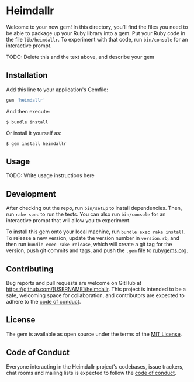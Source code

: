 # Heimdallr

Welcome to your new gem! In this directory, you'll find the files you need to be able to package up your Ruby library into a gem. Put your Ruby code in the file `lib/heimdallr`. To experiment with that code, run `bin/console` for an interactive prompt.

TODO: Delete this and the text above, and describe your gem

## Installation

Add this line to your application's Gemfile:

```ruby
gem 'heimdallr'
```

And then execute:

    $ bundle install

Or install it yourself as:

    $ gem install heimdallr

## Usage

TODO: Write usage instructions here

## Development

After checking out the repo, run `bin/setup` to install dependencies. Then, run `rake spec` to run the tests. You can also run `bin/console` for an interactive prompt that will allow you to experiment.

To install this gem onto your local machine, run `bundle exec rake install`. To release a new version, update the version number in `version.rb`, and then run `bundle exec rake release`, which will create a git tag for the version, push git commits and tags, and push the `.gem` file to [rubygems.org](https://rubygems.org).

## Contributing

Bug reports and pull requests are welcome on GitHub at https://github.com/[USERNAME]/heimdallr. This project is intended to be a safe, welcoming space for collaboration, and contributors are expected to adhere to the [code of conduct](https://github.com/[USERNAME]/heimdallr/blob/master/CODE_OF_CONDUCT.md).


## License

The gem is available as open source under the terms of the [MIT License](https://opensource.org/licenses/MIT).

## Code of Conduct

Everyone interacting in the Heimdallr project's codebases, issue trackers, chat rooms and mailing lists is expected to follow the [code of conduct](https://github.com/[USERNAME]/heimdallr/blob/master/CODE_OF_CONDUCT.md).
